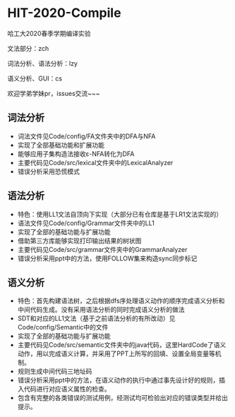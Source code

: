 # HIT-2020-Compile
哈工大2020春季学期编译实验

文法部分：zch 

词法分析、语法分析：lzy

语义分析、GUI：cs

欢迎学弟学妹pr，issues交流~~~

## 词法分析

- 词法文件见Code/config/FA文件夹中的DFA与NFA
- 实现了全部基础功能和扩展功能
- 能够应用子集构造法接收ε-NFA转化为DFA
- 主要代码见Code/src/lexical文件夹中的LexicalAnalyzer
- 错误分析采用恐慌模式

## 语法分析

- 特色：使用LL1文法自顶向下实现（大部分已有仓库是基于LR1文法实现的）
- 语法文件见Code/config/Grammar文件夹中的LL1
- 实现了全部的基础功能与扩展功能
- 借助第三方库能够实现打印输出结果的树状图
- 主要代码见Code/src/grammar文件夹中的GrammarAnalyzer
- 错误分析采用ppt中的方法，使用FOLLOW集来构造sync同步标记

## 语义分析
- 特色：首先构建语法树，之后根据dfs序处理语义动作的顺序完成语义分析和中间代码生成。没有采用语法分析的同时完成语义分析的做法
- SDT和对应的LL1文法（基于之前语法分析的有所改动）见Code/config/Semantic中的文件
- 实现了全部的基础功能与扩展功能
- 主要代码见Code/src/semantic文件夹中的java代码，这里HardCode了语义动作，用以完成语义计算，并采用了PPT上所写的回填、设置全局变量等机制。
- 规则生成中间代码三地址码
- 错误分析采用ppt中的方法，在语义动作的执行中通过事先设计好的规则，插入代码进行对应语义属性的检查。
- 包含有完整的各类错误的测试用例，经测试均可检验出对应的错误类型并给出提示。
